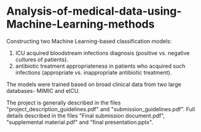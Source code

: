 # Analysis-of-medical-data-using-Machine-Learning-methods

Constructing two Machine Learning-based classification models:
1. ICU acquired bloodstream infections diagnosis (positive vs. negative cultures of patients).
2. antibiotic treatment appropriateness in patients who acquired such infections (appropriate vs. inappropriate antibiotic treatment).

The models were trained based on broad clinical data from two large databases- MIMIC and eICU.

The project is generally described in the files "project_description_guidelines.pdf" and "submission_guidelines.pdf".
Full details described in the files "Final submission document.pdf", "supplemental material.pdf" and "final presentation.pptx".
